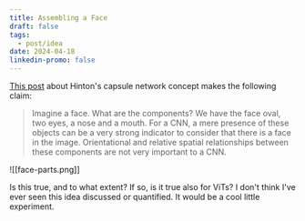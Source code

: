 ```yaml
---
title: Assembling a Face
draft: false
tags:
  - post/idea
date: 2024-04-18
linkedin-promo: false
---
```

[This post](https://medium.com/ai%C2%B3-theory-practice-business/understanding-hintons-capsule-networks-part-i-intuition-b4b559d1159b) about Hinton's capsule network concept makes the following claim:

>Imagine a face. What are the components? We have the face oval, two eyes, a nose and a mouth. For a CNN, a mere presence of these objects can be a very strong indicator to consider that there is a face in the image. Orientational and relative spatial relationships between these components are not very important to a CNN.

![[face-parts.png]]

Is this true, and to what extent? If so, is it true also for ViTs? I don't think I've ever seen this idea discussed or quantified. It would be a cool little experiment.